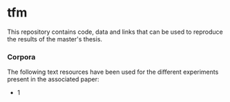 # tfm 

This repository contains code, data and links that can be used to reproduce the results of the master's thesis.


### Corpora
The following text resources have been used for the different experiments present in the associated paper:
  - 1